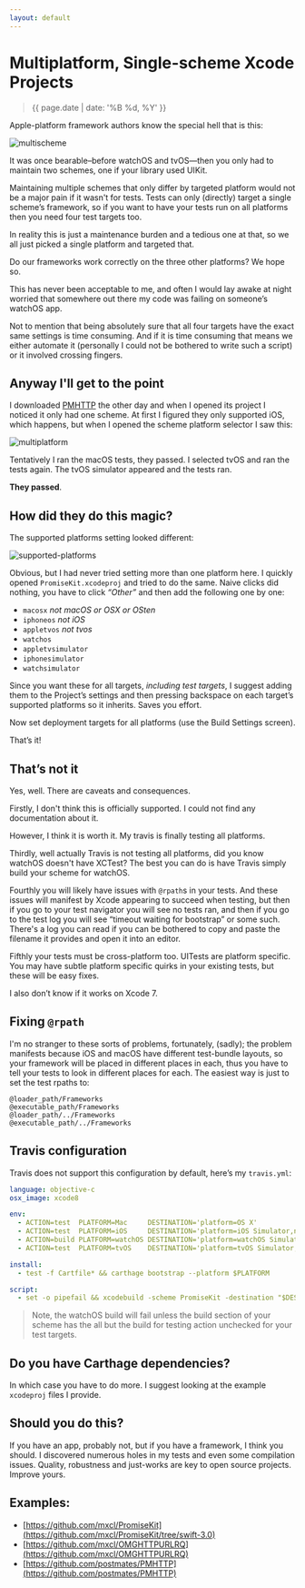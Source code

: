 ```yaml
---
layout: default
---
```


# Multiplatform, Single-scheme Xcode Projects

<blockquote>{{ page.date | date: '%B %d, %Y' }}</blockquote>

Apple-platform framework authors know the special hell that is this:

![multischeme]

It was once bearable–before watchOS and tvOS—then you only had to maintain two
schemes, one if your library used UIKit.

Maintaining multiple schemes that only differ by targeted platform would not be a major pain if it wasn't for tests. Tests can only (directly) target a single scheme’s framework, so if you want to have your tests run on all platforms then you need four test targets too.

In reality this is just a maintenance burden and a tedious one at that, so we all just picked a single platform and targeted that.

Do our frameworks work correctly on the three other platforms? We hope so.

This has never been acceptable to me, and often I would lay awake at night worried that somewhere out there my code was failing on someone’s watchOS app.

Not to mention that being absolutely sure that all four targets have the exact same settings is time consuming. And if it is time consuming that means we either automate it (personally I could not be bothered to write such a script) or it involved crossing fingers.

## Anyway I'll get to the point

I downloaded [PMHTTP] the other day and when I opened its project I noticed it only had one scheme. At first I figured they only supported iOS, which happens, but when I opened the scheme platform selector I saw this:

![multiplatform]

Tentatively I ran the macOS tests, they passed. I selected tvOS and ran the tests again. The tvOS simulator appeared and the tests ran.

**They passed**.

## How did they do this magic?

The supported platforms setting looked different:

![supported-platforms]

Obvious, but I had never tried setting more than one platform here. I quickly opened `PromiseKit.xcodeproj` and tried to do the same. Naive clicks did nothing, you have to click *“Other”* and then add the following one by one:

* `macosx` *not macOS or OSX or OSten*
* `iphoneos` *not iOS*
* `appletvos` *not tvos*
* `watchos`
* `appletvsimulator`
* `iphonesimulator`
* `watchsimulator`

Since you want these for all targets, *including test targets*, I suggest adding them to the Project’s settings and then pressing backspace on each target’s supported platforms so it
inherits. Saves you effort.

Now set deployment targets for all platforms (use the Build Settings screen).

That’s it!

## That’s not it

Yes, well. There are caveats and consequences.

Firstly, I don't think this is officially supported. I could not find any documentation about it.

However, I think it is worth it. My travis is finally testing all platforms.

Thirdly, well actually Travis is not testing all platforms, did you know watchOS
doesn't have XCTest? The best you can do is have Travis simply build your scheme for watchOS.

Fourthly you will likely have issues with `@rpath`s in your tests. And these issues will manifest by Xcode appearing to succeed when testing, but then if you go to your test navigator you will see no tests ran, and then if you go to the test log you will see “timeout waiting for bootstrap” or some such. There's a log you can read if you can be bothered to copy and paste the filename it provides and open it into an editor.

Fifthly your tests must be cross-platform too. UITests are platform specific. You may have subtle platform specific quirks in your existing tests, but these will be easy fixes.

I also don’t know if it works on Xcode 7.

## Fixing `@rpath`

I'm no stranger to these sorts of problems, fortunately, (sadly); the problem manifests because iOS and macOS have different test-bundle layouts, so your framework will be placed in different places in each, thus you have to tell your tests to look in different places for each. The easiest way is just to set the test rpaths to:

    @loader_path/Frameworks
    @executable_path/Frameworks
    @loader_path/../Frameworks
    @executable_path/../Frameworks

## Travis configuration

Travis does not support this configuration by default, here’s my `travis.yml`:

```yaml
language: objective-c
osx_image: xcode8

env:
  - ACTION=test  PLATFORM=Mac     DESTINATION='platform=OS X'
  - ACTION=test  PLATFORM=iOS     DESTINATION='platform=iOS Simulator,name=iPhone 6S'
  - ACTION=build PLATFORM=watchOS DESTINATION='platform=watchOS Simulator,name=Apple Watch - 38mm'
  - ACTION=test  PLATFORM=tvOS    DESTINATION='platform=tvOS Simulator,name=Apple TV 1080p'

install:
  - test -f Cartfile* && carthage bootstrap --platform $PLATFORM

script:
  - set -o pipefail && xcodebuild -scheme PromiseKit -destination "$DESTINATION" $ACTION | xcpretty
```

> Note, the watchOS build will fail unless the build section of your scheme has the all but the build for testing action unchecked for your test targets.

## Do you have Carthage dependencies?

In which case you have to do more. I suggest looking at the example `xcodeproj` files I provide.

## Should you do this?

If you have an app, probably not, but if you have a framework, I think you should. I discovered numerous holes in my tests and even some compilation issues. Quality, robustness and just-works are key to open source projects. Improve yours.

## Examples:

* [https://github.com/mxcl/PromiseKit](https://github.com/mxcl/PromiseKit/tree/swift-3.0)
* [https://github.com/mxcl/OMGHTTPURLRQ](https://github.com/mxcl/OMGHTTPURLRQ)
* [https://github.com/postmates/PMHTTP](https://github.com/postmates/PMHTTP)


[multischeme]: /public/img/news/multischeme.png
[multiplatform]: /public/img/news/multiplatform.png
[supported-platforms]: /public/img/news/supported-platforms.png
[PMHTTP]: https://github.com/postmates/PMHTTP